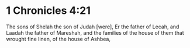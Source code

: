 # 1 Chronicles 4:21

The sons of Shelah the son of Judah [were], Er the father of Lecah, and Laadah the father of Mareshah, and the families of the house of them that wrought fine linen, of the house of Ashbea,